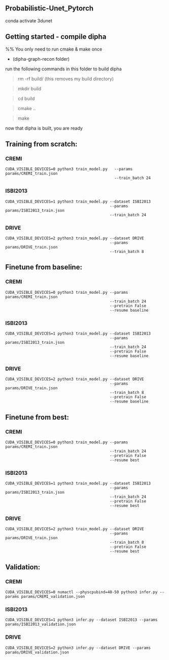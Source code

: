 ## Probabilistic-Unet_Pytorch

conda activate 3dunet

## Getting started - compile dipha

%% You only need to run cmake & make once

* (dipha-graph-recon folder)

run the following commands in this folder to build dipha

> rm -rf build/ (this removes my build directory)

> mkdir build

> cd build

> cmake ..

> make

now that dipha is built, you are ready

## Training from scratch: 

### CREMI
```
CUDA_VISIBLE_DEVICES=0 python3 train_model.py   --params params/CREMI_train.json 
                                                --train_batch 24
```

### ISBI2013
```
CUDA_VISIBLE_DEVICES=1 python3 train_model.py --dataset ISBI2013 
                                              --params params/ISBI2013_train.json 
                                              --train_batch 24
```

### DRIVE
```
CUDA_VISIBLE_DEVICES=2 python3 train_model.py --dataset DRIVE 
                                              --params params/DRIVE_train.json 
                                              --train_batch 8
```

## Finetune from baseline: 

### CREMI
```
CUDA_VISIBLE_DEVICES=0 python3 train_model.py --params params/CREMI_train.json 
                                              --train_batch 24 
                                              --pretrain False 
                                              --resume baseline
```

### ISBI2013
```
CUDA_VISIBLE_DEVICES=1 python3 train_model.py --dataset ISBI2013 
                                              --params params/ISBI2013_train.json 
                                              --train_batch 24 
                                              --pretrain False 
                                              --resume baseline
```

### DRIVE
```
CUDA_VISIBLE_DEVICES=2 python3 train_model.py --dataset DRIVE 
                                              --params params/DRIVE_train.json 
                                              --train_batch 8 
                                              --pretrain False 
                                              --resume baseline
```

## Finetune from best: 

### CREMI
```
CUDA_VISIBLE_DEVICES=0 python3 train_model.py --params params/CREMI_train.json 
                                              --train_batch 24 
                                              --pretrain False 
                                              --resume best
```

### ISBI2013
```
CUDA_VISIBLE_DEVICES=1 python3 train_model.py --dataset ISBI2013 
                                              --params params/ISBI2013_train.json 
                                              --train_batch 24 
                                              --pretrain False 
                                              --resume best
```

### DRIVE
```
CUDA_VISIBLE_DEVICES=2 python3 train_model.py --dataset DRIVE 
                                              --params params/DRIVE_train.json 
                                              --train_batch 8 
                                              --pretrain False 
                                              --resume best
```

## Validation: 

### CREMI
```
CUDA_VISIBLE_DEVICES=0 numactl --physcpubind=40-50 python3 infer.py --params params/CREMI_validation.json
```

### ISBI2013
```
CUDA_VISIBLE_DEVICES=1 python3 infer.py --dataset ISBI2013 --params params/ISBI2013_validation.json
```

### DRIVE
```
CUDA_VISIBLE_DEVICES=2 python3 infer.py --dataset DRIVE --params params/DRIVE_validation.json
```
